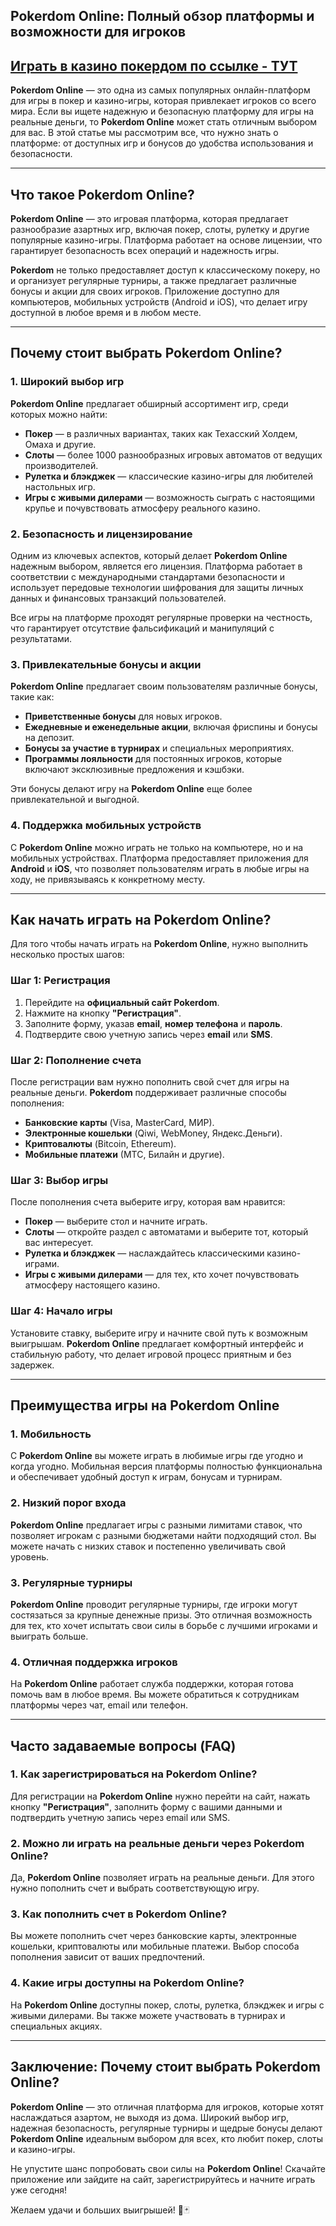 ## Pokerdom Online: Полный обзор платформы и возможности для игроков

## [**Играть в казино покердом по ссылке - ТУТ**](https://brandplay.link/FwVc4f)

**Pokerdom Online** — это одна из самых популярных онлайн-платформ для игры в покер и казино-игры, которая привлекает игроков со всего мира. Если вы ищете надежную и безопасную платформу для игры на реальные деньги, то **Pokerdom Online** может стать отличным выбором для вас. В этой статье мы рассмотрим все, что нужно знать о платформе: от доступных игр и бонусов до удобства использования и безопасности.

***

## Что такое Pokerdom Online?

**Pokerdom Online** — это игровая платформа, которая предлагает разнообразие азартных игр, включая покер, слоты, рулетку и другие популярные казино-игры. Платформа работает на основе лицензии, что гарантирует безопасность всех операций и надежность игры.

**Pokerdom** не только предоставляет доступ к классическому покеру, но и организует регулярные турниры, а также предлагает различные бонусы и акции для своих игроков. Приложение доступно для компьютеров, мобильных устройств (Android и iOS), что делает игру доступной в любое время и в любом месте.

***

## Почему стоит выбрать Pokerdom Online?

### 1. **Широкий выбор игр**

**Pokerdom Online** предлагает обширный ассортимент игр, среди которых можно найти:

* **Покер** — в различных вариантах, таких как Техасский Холдем, Омаха и другие.
* **Слоты** — более 1000 разнообразных игровых автоматов от ведущих производителей.
* **Рулетка и блэкджек** — классические казино-игры для любителей настольных игр.
* **Игры с живыми дилерами** — возможность сыграть с настоящими крупье и почувствовать атмосферу реального казино.

### 2. **Безопасность и лицензирование**

Одним из ключевых аспектов, который делает **Pokerdom Online** надежным выбором, является его лицензия. Платформа работает в соответствии с международными стандартами безопасности и использует передовые технологии шифрования для защиты личных данных и финансовых транзакций пользователей.

Все игры на платформе проходят регулярные проверки на честность, что гарантирует отсутствие фальсификаций и манипуляций с результатами.

### 3. **Привлекательные бонусы и акции**

**Pokerdom Online** предлагает своим пользователям различные бонусы, такие как:

* **Приветственные бонусы** для новых игроков.
* **Ежедневные и еженедельные акции**, включая фриспины и бонусы на депозит.
* **Бонусы за участие в турнирах** и специальных мероприятиях.
* **Программы лояльности** для постоянных игроков, которые включают эксклюзивные предложения и кэшбэки.

Эти бонусы делают игру на **Pokerdom Online** еще более привлекательной и выгодной.

### 4. **Поддержка мобильных устройств**

С **Pokerdom Online** можно играть не только на компьютере, но и на мобильных устройствах. Платформа предоставляет приложения для **Android** и **iOS**, что позволяет пользователям играть в любые игры на ходу, не привязываясь к конкретному месту.

***

## Как начать играть на Pokerdom Online?

Для того чтобы начать играть на **Pokerdom Online**, нужно выполнить несколько простых шагов:

### Шаг 1: Регистрация

1. Перейдите на **официальный сайт Pokerdom**.
2. Нажмите на кнопку **"Регистрация"**.
3. Заполните форму, указав **email**, **номер телефона** и **пароль**.
4. Подтвердите свою учетную запись через **email** или **SMS**.

### Шаг 2: Пополнение счета

После регистрации вам нужно пополнить свой счет для игры на реальные деньги. **Pokerdom** поддерживает различные способы пополнения:

* **Банковские карты** (Visa, MasterCard, МИР).
* **Электронные кошельки** (Qiwi, WebMoney, Яндекс.Деньги).
* **Криптовалюты** (Bitcoin, Ethereum).
* **Мобильные платежи** (МТС, Билайн и другие).

### Шаг 3: Выбор игры

После пополнения счета выберите игру, которая вам нравится:

* **Покер** — выберите стол и начните играть.
* **Слоты** — откройте раздел с автоматами и выберите тот, который вас интересует.
* **Рулетка и блэкджек** — наслаждайтесь классическими казино-играми.
* **Игры с живыми дилерами** — для тех, кто хочет почувствовать атмосферу настоящего казино.

### Шаг 4: Начало игры

Установите ставку, выберите игру и начните свой путь к возможным выигрышам. **Pokerdom Online** предлагает комфортный интерфейс и стабильную работу, что делает игровой процесс приятным и без задержек.

***

## Преимущества игры на Pokerdom Online

### 1. **Мобильность**

С **Pokerdom Online** вы можете играть в любимые игры где угодно и когда угодно. Мобильная версия платформы полностью функциональна и обеспечивает удобный доступ к играм, бонусам и турнирам.

### 2. **Низкий порог входа**

**Pokerdom Online** предлагает игры с разными лимитами ставок, что позволяет игрокам с разными бюджетами найти подходящий стол. Вы можете начать с низких ставок и постепенно увеличивать свой уровень.

### 3. **Регулярные турниры**

**Pokerdom Online** проводит регулярные турниры, где игроки могут состязаться за крупные денежные призы. Это отличная возможность для тех, кто хочет испытать свои силы в борьбе с лучшими игроками и выиграть больше.

### 4. **Отличная поддержка игроков**

На **Pokerdom Online** работает служба поддержки, которая готова помочь вам в любое время. Вы можете обратиться к сотрудникам платформы через чат, email или телефон.

***

## Часто задаваемые вопросы (FAQ)

### 1. **Как зарегистрироваться на Pokerdom Online?**

Для регистрации на **Pokerdom Online** нужно перейти на сайт, нажать кнопку **"Регистрация"**, заполнить форму с вашими данными и подтвердить учетную запись через email или SMS.

### 2. **Можно ли играть на реальные деньги через Pokerdom Online?**

Да, **Pokerdom Online** позволяет играть на реальные деньги. Для этого нужно пополнить счет и выбрать соответствующую игру.

### 3. **Как пополнить счет в Pokerdom Online?**

Вы можете пополнить счет через банковские карты, электронные кошельки, криптовалюты или мобильные платежи. Выбор способа пополнения зависит от ваших предпочтений.

### 4. **Какие игры доступны на Pokerdom Online?**

На **Pokerdom Online** доступны покер, слоты, рулетка, блэкджек и игры с живыми дилерами. Вы также можете участвовать в турнирах и специальных акциях.

***

## Заключение: Почему стоит выбрать Pokerdom Online?

**Pokerdom Online** — это отличная платформа для игроков, которые хотят наслаждаться азартом, не выходя из дома. Широкий выбор игр, надежная безопасность, регулярные турниры и щедрые бонусы делают **Pokerdom Online** идеальным выбором для всех, кто любит покер, слоты и казино-игры.

Не упустите шанс попробовать свои силы на **Pokerdom Online**! Скачайте приложение или зайдите на сайт, зарегистрируйтесь и начните играть уже сегодня!

Желаем удачи и больших выигрышей! 🎰🃏
